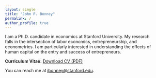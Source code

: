 ```yaml
---
layout: single
title: "John F. Bonney"
permalink: /
author_profile: true
---
```


I am a Ph.D. candidate in economics at Stanford University. 
My research falls in the intersection of labor economics, entrepreneurship, and econometrics.
I am particularly interested in understanding the effects of human capital on the entry and success of entrepreneurs.


**Curriculum Vitae:** [Download CV (PDF)](/files/Bonney_CV_2025-09-05.pdf)

You can reach me at [jbonney@stanford.edu](mailto:jbonney@stanford.edu).
